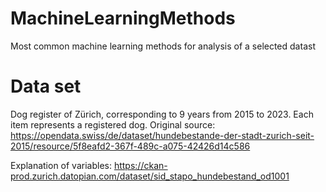 # MachineLearningMethods
Most common machine learning methods for analysis of a selected datast

# Data set
Dog register of Zürich, corresponding to 9 years from 2015 to 2023. Each item represents a registered dog. Original source:
https://opendata.swiss/de/dataset/hundebestande-der-stadt-zurich-seit-2015/resource/5f8eafd2-367f-489c-a075-42426d14c586

Explanation of variables:
https://ckan-prod.zurich.datopian.com/dataset/sid_stapo_hundebestand_od1001 